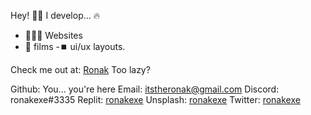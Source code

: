 Hey! 👋🏽
I develop... 🔥
- 🧑🏽‍💻 Websites
- 🎥 films 
-⏹️  ui/ux layouts.

Check me out at: [Ronak](https://ronak.ronakexe.repl.co)
Too lazy?

Github: You... you're here
Email: itstheronak@gmail.com
Discord: ronakexe#3335 
Replit: [ronakexe](https://replit.com/@ronakexe)
Unsplash: [ronakexe](https://unsplash.com/@ronakexe)
Twitter: [ronakexe](https://twitter.com/ronakexe)
